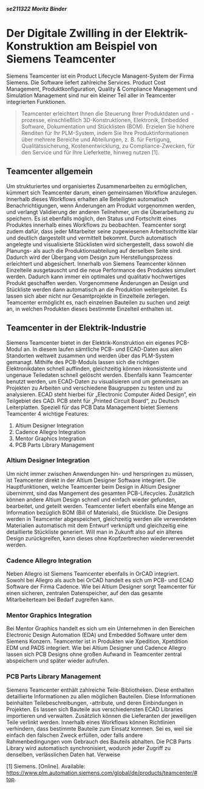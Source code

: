 ***se211322 Moritz Binder***

# **Der Digitale Zwilling in der Elektrik-Konstruktion am Beispiel von Siemens Teamcenter**
Siemens Teamcenter ist ein Product Lifecycle Managent-System der Firma Siemens. Die Software liefert zahlreiche Services. Product Cost Management, Produktkonfiguration, Quality & Compliance Management und Simulation Management sind nur ein kleiner Teil aller in Teamcenter integrierten Funktionen. 
>Teamcenter erleichtert Ihnen die Steuerung Ihrer Produktdaten und -prozesse, einschließlich 3D-Konstruktionen, Elektronik, Embedded Software, Dokumentation und Stücklisten (BOM). Erzielen Sie höhere Renditen für Ihr PLM-System, indem Sie Ihre Produktinformationen über mehrere Bereiche und Abteilungen, z. B. für Fertigung, Qualitätssicherung, Kostenentwicklung, zu Compliance-Zwecken, für den Service und für Ihre Lieferkette, hinweg nutzen [1]. 

## **Teamcenter allgemein**
Um strukturiertes und organisiertes Zusammenarbeiten zu ermöglichen, kümmert sich Teamcenter darum, einen gemeinsamen Workflow anzulegen. Innerhalb dieses Workflows erhalten alle Beteiligten automatisch Benachrichtigungen, wenn Änderungen am Produkt vorgenommen werden, und verlangt Validierung der anderen Teilnehmer, um die Überarbeitung zu speichern. Es ist ebenfalls möglich, den Status und Fortschritt eines Produktes innerhalb eines Workflows zu beobachten. Teamcenter sorgt zudem dafür, dass jeder Mitarbeiter seine zugewiesenen Arbeitsschritte klar und deutlich dargestellt und vermittelt bekommt. Durch automatisch angelegte und visualisierte Stücklisten wird sichergestellt, dass sowohl die Planungs- als auch die Produktionsabteilung auf derselben Seite sind. Dadurch wird der Übergang vom Design zum Herstellungsprozess erleichtert und abgesichert. Innerhalb von Siemens Teamcenter können Einzelteile ausgetauscht und die neue Performance des Produktes simuliert werden. Dadurch kann immer ein optimales und qualitativ hochwertiges Produkt geschaffen werden. Vorgenommene Änderungen an Design und Stückliste werden dann automatisch an die Produktion weitergeleitet. Es lassen sich aber nicht nur Gesamtprojekte in Einzelteile zerlegen. Teamcenter ermöglicht es, nach einzelnen Bauteilen zu suchen und zeigt an, in welchen Produkten dieses bestimmte Einzelteil enthalten ist. 

## **Teamcenter in der Elektrik-Industrie**
Siemens Teamcenter bietet in der Elektrik-Konstruktion ein eigenes PCB-Modul an. In diesem laufen sämtliche PCB- und ECAD-Daten aus allen Standorten weltweit zusammen und werden über das PLM-System gemanagt. Mithilfe des PCB-Moduls lassen sich die richtigen Elektronikdaten schnell auffinden, gleichzeitig können inkonsistente und ungenaue Teiledaten schnell gelöscht werden. Ebenfalls kann Teamcenter benutzt werden, um ECAD-Daten zu visualisieren und um gemeinsam an Projekten zu Arbeiten und verschiedene Baugruppen zu testen und zu analysieren. ECAD steht hierbei für „Electronic Computer Aided Design“, ein Teilgebiet des CAD. PCB steht für „Printed Circuit Board“, zu Deutsch Leiterplatten. Speziell für das PCB Data Management bietet Siemens Teamcenter 4 wichtige Features:
1.	Altium Designer Integration
2.	Cadence Allegro Integration
3.	Mentor Graphics Integration
4.	PCB Parts Library Management

### **Altium Designer Integration**
Um nicht immer zwischen Anwendungen hin- und herspringen zu müssen, ist Teamcenter direkt in der Altium Designer Software integriert. Die Hauptfunktionen, welche Teamcenter beim Design in Altium Designer übernimmt, sind das Mangement des gesamten PCB-Lifecycles. Zusätzlich können andere Altium Design schnell und einfach wieder gefunden, bearbeitet, und geteilt werden. Teamcenter liefert ebenfalls eine Menge an Information bezüglich BOM (Bill of Materials), die Stückliste. Die Designs werden in Teamcenter abgespeichert, gleichzeitig werden alle verwendeten Materialien automatisch mit dem Entwurf verknüpft und gleichzeitig eine detaillierte Stückliste generiert. Will man in Zukunft also auf ein älteres Design zurückgreifen, kann dieses ohne Kopfzerbrechen wiederverwendet werden. 

### **Cadence Allegro Integration**
Neben Allegro ist Siemens Teamcenter ebenfalls in OrCAD integriert. Sowohl bei Allegro als auch bei OrCAD handelt es sich um PCB- und ECAD Software der Firma Cadence. Wie bei Altium Designer sorgt Teamcenter für einen sicheren, zentralen Datenspeicher, auf den das gesamte Mitarbeiterteam bei Bedarf zugreifen kann. 

### **Mentor Graphics Integration**
Bei Mentor Graphics handelt es sich um ein Unternehmen in den Bereichen Electronic Design Automation (EDA) und Embedded Software unter dem Siemens Konzern. Teamcenter ist in Produkten wie Xpedition, Xpetdition EDM und PADS integriert. Wie bei Altium Designer und Cadence Allegro lassen sich PCB Designs ohne großen Aufwand in Teamcenter zentral abspeichern und später wieder aufrufen. 

### **PCB Parts Library Management**
Siemens Teamcenter enthält zahlreiche Teile-Bibliotheken. Diese enthalten detaillierte Informationen zu allen möglichen Bauteilen. Diese Informationen beinhalten Teilebeschreibungen, -attribute, und deren Einbindungen in Projekten. Es lassen sich Bauteile aus verschiedensten ECAD Libraries importieren und verwalten. Zusätzlich können die Lieferanten der jeweiligen Teile verlinkt werden. Innerhalb eines Workflows können Richtlinien verhindern, dass bestimmte Bauteile zum Einsatz kommen. Sei es, weil sie einfach den falschen Zweck erfüllen, oder falls andere Rahmenbedingungen vom Gebrauch des Bauteils abhalten. Die PCB Parts Library wird automatisch synchronisiert, wodurch jeder Zugriff zu denselben, verlässlichen Daten hat.
Verweise

[1] 	Siemens. [Online]. Available: https://www.plm.automation.siemens.com/global/de/products/teamcenter/#top.



